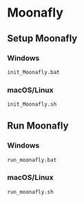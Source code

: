 # Moonafly

## Setup Moonafly

### Windows

```bat
init_Moonafly.bat
```

### macOS/Linux

```bat
init_Moonafly.sh
```

## Run Moonafly

### Windows

```bat
run_moonafly.bat
```

### macOS/Linux

```bash
run_moonafly.sh
```
